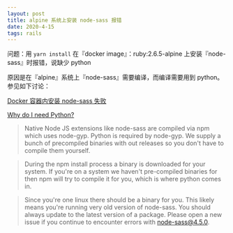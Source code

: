 ```yaml
---
layout: post
title: alpine 系统上安装 node-sass 报错
date: 2020-4-15
tags: rails
---
```


问题：用 `yarn install` 在『docker image』：ruby:2.6.5-alpine 上安装『node-sass』时报错，说缺少 python

原因是在『alpine』系统上『node-sass』需要编译，而编译需要用到 python。参见如下讨论：

[Docker 容器内安装 node-sass 失败](https://kongfangyu.com/2019/07/01/install-node-sass-failed-on-docker-container/)

[Why do I need Python?](https://github.com/sass/node-sass/issues/1176)

> Native Node JS extensions like node-sass are compiled via npm which uses node-gyp. Python is required by node-gyp. We supply a bunch of precompiled binaries with out releases so you don't have to compile them yourself.

> During the npm install process a binary is downloaded for your system. If you're on a system we haven't pre-compiled binaries for then npm will try to compile it for you, which is where python comes in.

> Since you're one linux there should be a binary for you. This likely means you're running very old version of node-sass. You should always update to the latest version of a package. Please open a new issue if you continue to encounter errors with node-sass@4.5.0.